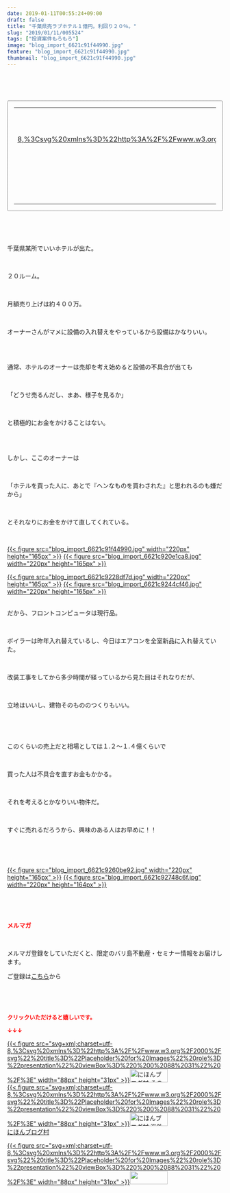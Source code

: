 ```yaml
---
date: 2019-01-11T00:55:24+09:00
draft: false
title: "千葉県売ラブホテル１億円。利回り２０％。"
slug: "2019/01/11/005524"
tags: ["投資案件もろもろ"]
image: "blog_import_6621c91f44990.jpg"
feature: "blog_import_6621c91f44990.jpg"
thumbnail: "blog_import_6621c91f44990.jpg"
---
```

<p> </p><p> </p><div contenteditable="false" style="padding: 15px; border-radius: 4px; border: 1px dotted currentColor; border-image: none;"><table border="0" cellpadding="0" cellspacing="0" style="margin: 0px; table-layout: fixed;" width="100%">	<tbody width="100%">		<tr>			<td aligin="center" style="vertical-align: middle;" width="95"><span style="text-align: center; display: block;"><a alt0="AmebaAffiliate" alt1="稼げる人の常識、稼げない人の常識" alt2="Amazon" alt3="https://images-fe.ssl-images-amazon.com/images/I/51Ft8zEBpkL._SL160_.jpg" alt4="1" href="4802110227?SubscriptionId=AKIAJLD6FH2TADXIQKDQ&amp;tag=amebablog-a2371184-22&amp;linkCode=xm2&amp;camp=2025&amp;creative=165953&amp;creativeASIN=4802110227" target="_blank">{{< figure src="svg+xml;charset=utf-8,%3Csvg%20xmlns%3D%22http%3A%2F%2Fwww.w3.org%2F2000%2Fsvg%22%20title%3D%22Placeholder%20for%20Images%22%20role%3D%22presentation%22%20viewBox%3D%220%200%201%201%22%20%2F%3E"  >}}<noscript><img alt="稼げる人の常識、稼げない人の常識" border="0" data-img="affiliate" src="https://images-fe.ssl-images-amazon.com/images/I/51Ft8zEBpkL._SL160_.jpg" style="margin: 0px; vertical-align: middle; max-width: 95px;"></noscript></a></span></td>			<td style="line-height: 1.5; padding-left: 15px; vertical-align: middle;"><a alt0="AmebaAffiliate" alt1="稼げる人の常識、稼げない人の常識" alt2="Amazon" alt3="https://images-fe.ssl-images-amazon.com/images/I/51Ft8zEBpkL._SL160_.jpg" alt4="1" href="4802110227?SubscriptionId=AKIAJLD6FH2TADXIQKDQ&amp;tag=amebablog-a2371184-22&amp;linkCode=xm2&amp;camp=2025&amp;creative=165953&amp;creativeASIN=4802110227" target="_blank">稼げる人の常識、稼げない人の常識</a>			<div style="padding: 3px 0px;">1,180円</div>			<div style="font-size: 0.83em;">Amazon</div></td>		</tr>	</tbody></table></div><p> </p><p> </p><p>千葉県某所でいいホテルが出た。</p><p> </p><p>２０ルーム。</p><p> </p><p>月額売り上げは約４００万。</p><p> </p><p>オーナーさんがマメに設備の入れ替えをやっているから設備はかなりいい。</p><p> </p><p><br/>通常、ホテルのオーナーは売却を考え始めると設備の不具合が出ても</p><p> </p><p>「どうせ売るんだし、まあ、様子を見るか」</p><p> </p><p>と積極的にお金をかけることはない。</p><p> </p><p><br/>しかし、ここのオーナーは</p><p> </p><p>「ホテルを買った人に、あとで『ヘンなものを買わされた』と思われるのも嫌だから」</p><p> </p><p>とそれなりにお金をかけて直してくれている。</p><p> </p><p><a href="blog_import_6621c91f44990.jpg">{{< figure src="blog_import_6621c91f44990.jpg" width="220px" height="165px" >}}</a> <a href="blog_import_6621c920e1ca8.jpg">{{< figure src="blog_import_6621c920e1ca8.jpg" width="220px" height="165px" >}}</a></p><p><a href="blog_import_6621c9228df7d.jpg">{{< figure src="blog_import_6621c9228df7d.jpg" width="220px" height="165px" >}}</a> <a href="blog_import_6621c9244cf46.jpg">{{< figure src="blog_import_6621c9244cf46.jpg" width="220px" height="165px" >}}</a></p><p><br/>だから、フロントコンピュータは現行品。</p><p> </p><p>ボイラーは昨年入れ替えているし、今日はエアコンを全室新品に入れ替えていた。</p><p> </p><p>改装工事をしてから多少時間が経っているから見た目はそれなりだが、</p><p> </p><p>立地はいいし、建物そのもののつくりもいい。</p><p> </p><p> </p><p>このくらいの売上だと相場としては１.２～１.４億くらいで</p><p> </p><p>買った人は不具合を直すお金もかかる。</p><p> </p><p>それを考えるとかなりいい物件だ。</p><p> </p><p>すぐに売れるだろうから、興味のある人はお早めに！！</p><p> </p><p> </p><p><a href="blog_import_6621c9260be92.jpg">{{< figure src="blog_import_6621c9260be92.jpg" width="220px" height="165px" >}}</a> <a href="blog_import_6621c92748c6f.jpg">{{< figure src="blog_import_6621c92748c6f.jpg" width="220px" height="164px" >}}</a></p><p> </p><p> </p><p><span style="font-weight: bold;"><span style="color: rgb(255, 0, 0);">メルマガ</span></span></p><p> </p><p>メルマガ登録をしていただくと、限定のバリ島不動産・セミナー情報をお届けします。</p><p>ご登録は<a href="f9eeVI" target="_blank">こちら</a>から</p><p style="text-align: center;"> </p><p style="text-align: center;"> </p><p><font color="#ff0000" size="2"><strong>クリックいただけると嬉しいです。</strong></font></p><p><font color="#ff0000" size="2"><strong>↓↓↓</strong></font></p><p><a href="ranking.html?p_cid=01260127" id="&amp;blogmura_banner" target="_blank">{{< figure src="svg+xml;charset=utf-8,%3Csvg%20xmlns%3D%22http%3A%2F%2Fwww.w3.org%2F2000%2Fsvg%22%20title%3D%22Placeholder%20for%20Images%22%20role%3D%22presentation%22%20viewBox%3D%220%200%2088%2031%22%20%2F%3E" width="88px" height="31px" >}}<noscript><img alt="にほんブログ村 その他生活ブログ 不動産投資へ" border="0" height="31" src="https://img-proxy.blog-video.jp/images?url=http%3A%2F%2Flife.blogmura.com%2Fhudousantoushi%2Fimg%2Fhudousantoushi88_31.gif" width="88"></noscript></a><br/><a href="ranking.html?p_cid=01260127" target="_blank">{{< figure src="svg+xml;charset=utf-8,%3Csvg%20xmlns%3D%22http%3A%2F%2Fwww.w3.org%2F2000%2Fsvg%22%20title%3D%22Placeholder%20for%20Images%22%20role%3D%22presentation%22%20viewBox%3D%220%200%2088%2031%22%20%2F%3E" width="88px" height="31px" >}}<noscript><img alt="にほんブログ村 海外生活ブログ バリ島情報へ" border="0" height="31" src="https://img-proxy.blog-video.jp/images?url=http%3A%2F%2Foverseas.blogmura.com%2Fbali%2Fimg%2Fbali88_31.gif" width="88"></noscript></a><br/><a href="ranking.html?p_cid=01260127" target="_blank">にほんブログ村</a></p><p><a href="link.php?1804582" title="人気ブログランキングへ">{{< figure src="svg+xml;charset=utf-8,%3Csvg%20xmlns%3D%22http%3A%2F%2Fwww.w3.org%2F2000%2Fsvg%22%20title%3D%22Placeholder%20for%20Images%22%20role%3D%22presentation%22%20viewBox%3D%220%200%2088%2031%22%20%2F%3E" width="88px" height="31px" >}}<noscript><img border="0" height="31" src="https://blog.with2.net/img/banner/banner_22.gif" width="88"></noscript></a></p><p> </p>

